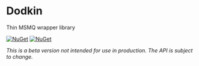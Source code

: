 # Dodkin
Thin MSMQ wrapper library

[![NuGet](https://img.shields.io/nuget/dt/Dodkin.svg)](https://www.nuget.org/packages/Dodkin)
[![NuGet](https://img.shields.io/nuget/v/Dodkin.svg)](https://www.nuget.org/packages/Dodkin)

*This is a beta version not intended for use in production. The API is subject to change.*
